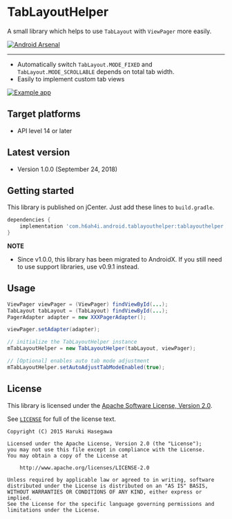 TabLayoutHelper
===============

A small library which helps to use `TabLayout` with `ViewPager` more easily.

[![Android Arsenal](https://img.shields.io/badge/Android%20Arsenal-TabLayoutHelper-green.svg?style=flat)](https://android-arsenal.com/details/1/2273)

---

- Automatically switch `TabLayout.MODE_FIXED` and `TabLayout.MODE_SCROLLABLE` depends on total tab width.
- Easily to implement custom tab views

<a href="./pic/demo.gif?raw=true"><img src="./pic/demo.gif?raw=true" alt="Example app" /></a>

Target platforms
---

- API level 14 or later

Latest version
---

- Version 1.0.0  (September 24, 2018)

Getting started
---

This library is published on jCenter. Just add these lines to `build.gradle`.

```gradle
dependencies {
    implementation 'com.h6ah4i.android.tablayouthelper:tablayouthelper:1.0.0'
}
```

**NOTE**
- Since v1.0.0, this library has been migrated to AndroidX. If you still need to use support libraries, use v0.9.1 instead.

Usage
---

```java
ViewPager viewPager = (ViewPager) findViewById(...);
TabLayout tabLayout = (TabLayout) findViewById(...);
PagerAdapter adapter = new XXXPagerAdapter();

viewPager.setAdapter(adapter);

// initialize the TabLayoutHelper instance
mTabLayoutHelper = new TabLayoutHelper(tabLayout, viewPager);

// [Optional] enables auto tab mode adjustment
mTabLayoutHelper.setAutoAdjustTabModeEnabled(true);
```

License
---

This library is licensed under the [Apache Software License, Version 2.0](http://www.apache.org/licenses/LICENSE-2.0).

See [`LICENSE`](LICENSE) for full of the license text.

    Copyright (C) 2015 Haruki Hasegawa

    Licensed under the Apache License, Version 2.0 (the "License");
    you may not use this file except in compliance with the License.
    You may obtain a copy of the License at

        http://www.apache.org/licenses/LICENSE-2.0

    Unless required by applicable law or agreed to in writing, software
    distributed under the License is distributed on an "AS IS" BASIS,
    WITHOUT WARRANTIES OR CONDITIONS OF ANY KIND, either express or implied.
    See the License for the specific language governing permissions and
    limitations under the License.
